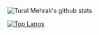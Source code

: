 ![Tural Mehralı's github stats](https://github-readme-stats.vercel.app/api?username=turalmehrali&count_private=true&show_icons=true&theme=radical)

[![Top Langs](https://github-readme-stats.vercel.app/api/top-langs/?username=turalmehrali)](https://github.com/anuraghazra/github-readme-stats)
